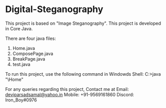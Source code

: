 # Digital-Steganography
This project is based on "Image Steganography". This project is developed in Core Java. 



There are four java files:
1.  Home.java
2.  ComposePage.java
3.  BreakPage.java
4.  test.java



To run this project, use the following command in Windowds Shell:
C:\>java "<Project Path>\Home"
  


For any queries regarding this project, Contact me at
Email: deviparsadsamal@yahoo.in
Mobile: +91-9569161860
Discord: Iron_Boy#0976
